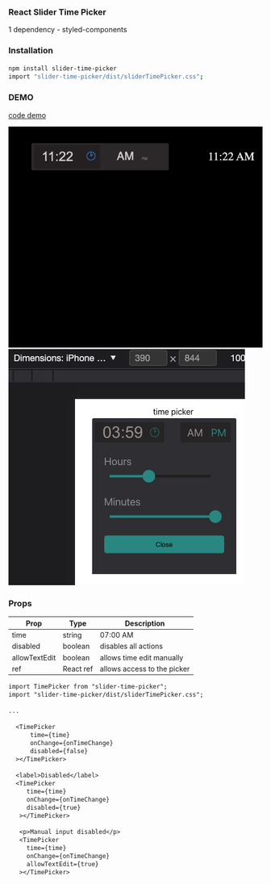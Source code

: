 ### React Slider Time Picker

1 dependency - styled-components

### Installation

```sh
npm install slider-time-picker
import "slider-time-picker/dist/sliderTimePicker.css";
```

### DEMO

[code demo](https://stackblitz.com/edit/react-ts-ckrgva?file=App.tsx)

![desktop](slider.gif)
![Mobile](mobile.png)

### Props

| Prop          | Type      | Description                 |
| ------------- | --------- | --------------------------- |
| time          | string    | 07:00 AM                    |
| disabled      | boolean   | disables all actions        |
| allowTextEdit | boolean   | allows time edit manually   |
| ref           | React ref | allows access to the picker |

```JSX
import TimePicker from "slider-time-picker";
import "slider-time-picker/dist/sliderTimePicker.css";

...

  <TimePicker
      time={time}
      onChange={onTimeChange}
      disabled={false}
  ></TimePicker>

  <label>Disabled</label>
  <TimePicker
     time={time}
     onChange={onTimeChange}
     disabled={true}
   ></TimePicker>

   <p>Manual input disabled</p>
   <TimePicker
     time={time}
     onChange={onTimeChange}
     allowTextEdit={true}
   ></TimePicker>


```
